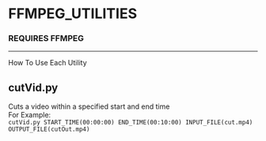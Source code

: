# FFMPEG_UTILITIES

### REQUIRES FFMPEG
---
How To Use Each Utility        
## cutVid.py
Cuts a video within a specified start and end time    
For Example:    
`cutVid.py START_TIME(00:00:00) END_TIME(00:10:00) INPUT_FILE(cut.mp4) OUTPUT_FILE(cutOut.mp4)`    
